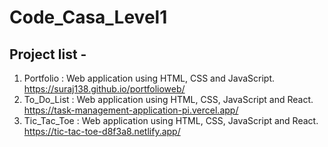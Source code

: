 # Code_Casa_Level1

## Project list -
1. Portfolio : Web application using HTML, CSS and JavaScript.
   https://suraj138.github.io/portfolioweb/
2. To_Do_List : Web application using HTML, CSS, JavaScript and React.
   https://task-management-application-pi.vercel.app/
3. Tic_Tac_Toe : Web application using HTML, CSS, JavaScript and React.
   https://tic-tac-toe-d8f3a8.netlify.app/
